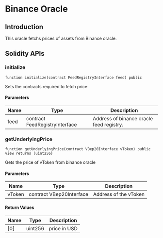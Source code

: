 # Binance Oracle

## Introduction

This oracle fetchs prices of assets from Binance oracle.

## Solidity APIs

### initialize

```solidity
function initialize(contract FeedRegistryInterface feed) public
```

Sets the contracts required to fetch price

#### Parameters

| Name | Type                           | Description                              |
| ---- | ------------------------------ | ---------------------------------------- |
| feed | contract FeedRegistryInterface | Address of binance oracle feed registry. |

### getUnderlyingPrice

```solidity
function getUnderlyingPrice(contract VBep20Interface vToken) public view returns (uint256)
```

Gets the price of vToken from binance oracle

#### Parameters

| Name   | Type                     | Description           |
| ------ | ------------------------ | --------------------- |
| vToken | contract VBep20Interface | Address of the vToken |

#### Return Values

| Name | Type    | Description  |
| ---- | ------- | ------------ |
| [0]  | uint256 | price in USD |
